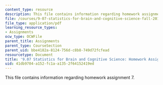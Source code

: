 ```yaml
---
content_type: resource
description: This file contains information regarding homework assignment 7.
file: /courses/9-07-statistics-for-brain-and-cognitive-science-fall-2016/41db9704a152fc1aa1352f64152419ed_MIT9_07F16_HomworkAsign_7.pdf
file_type: application/pdf
learning_resource_types:
- Assignments
ocw_type: OCWFile
parent_title: Assignments
parent_type: CourseSection
parent_uid: bbe4182a-8124-756d-c8b8-749d72fcfead
resourcetype: Document
title: '9.07 Statistics for Brain and Cognitive Science: Homework Assignment 7'
uid: 41db9704-a152-fc1a-a135-2f64152419ed
---
```

This file contains information regarding homework assignment 7.

